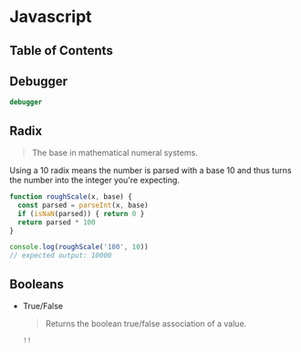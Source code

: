 # Javascript

## Table of Contents

## Debugger
```javascript
debugger
```

## Radix
> The base in mathematical numeral systems.

Using a 10 radix means the number is parsed with a base 10 and thus turns the number into the integer you're expecting.
```javascript
function roughScale(x, base) {
  const parsed = parseInt(x, base)
  if (isNaN(parsed)) { return 0 }
  return parsed * 100
}

console.log(roughScale('100', 10))
// expected output: 10000
```

## Booleans
* True/False  
  > Returns the boolean true/false association of a value.
  ```javascript
  !!
  ```

